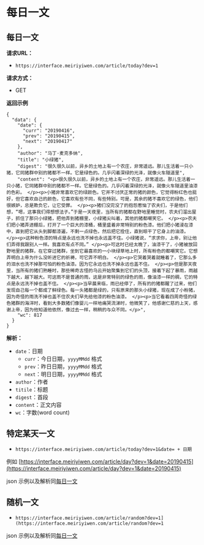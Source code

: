 # 每日一文

## 每日一文
**请求URL：**

- `https://interface.meiriyiwen.com/article/today?dev=1`

**请求方式：**

- GET

**返回示例**

```
{
  "data": {
    "date": {
      "curr": "20190416",
      "prev": "20190415",
      "next": "20190417"
    },
    "author": "马丁·麦克多纳",
    "title": "小绿猪",
    "digest": "很久很久以前，异乡的土地上有一个农庄，非常遥远。那儿生活着一只小猪，它同猪群中别的猪都不一样。它是绿色的。几乎闪着深绿的光泽，就像火车隧道里",
    "content": "<p>很久很久以前，异乡的土地上有一个农庄，非常遥远。那儿生活着一只小猪，它同猪群中别的猪都不一样。它是绿色的。几乎闪着深绿的光泽，就像火车隧道里油漆的色彩。 </p><p>小猪非常喜欢它的绿颜色。它并不讨厌正常的猪的颜色，它觉得粉红色也挺好，但它喜欢自己的颜色，它喜欢有些不同，有些特别。可是，其余的猪不喜欢它的绿色，他们很嫉妒，总是欺负它，让它受罪。 </p><p>猪们没完没了的抱怨惹恼了农夫们，于是他们想，“嗯，这事我们得想想法子。”于是一天夜里，当所有的猪都在野地里睡觉时，农夫们溜出屋子，抓住了那只小绿猪，把他弄到猪棚里，小绿猪尖叫着，其他的猪都嘲笑它。 </p><p>农夫们把小猪弄进棚后，打开了一个巨大的漆桶，桶里盛着非常特别的粉色漆。他们把小猪浸在漆中，直到把它从头到脚都漆遍，不剩一点绿色，然后把它拴住，直到晾干了它身上的油漆。 </p><p>这种粉色漆的特点是永远也洗不掉也永远盖不住。小绿猪说，“求求你，上帝，别让他们弄得我跟别人一样。我喜欢有点不同。” </p><p>可这时已经太晚了，油漆干了，小猪被放回野地里的猪群，在它穿过猪群，坐到它最喜欢的一小块绿草地上时，所有粉色的都嘲笑它。它想弄明白上帝为什么没听进它的祈祷，可它弄不明白。 </p><p>它哭着哭着就睡着了，它那么多的泪水也洗不掉那可怕的粉色油漆。因为它永远也洗不掉永远也盖不住。 </p><p>但是那天夜里，当所有的猪们熟睡时，那些稀奇古怪的乌云开始聚集到它们的头顶，接着下起了暴雨，雨越下越大，越下越大。可这雨不是普通的雨，这是非常特别的绿色的雨，像油漆一样的稠，它的特点是永远洗不掉也盖不住。 </p><p>当早晨来临，雨已经停了，所有的的猪都醒了过来，他们发现自己每一个都成了鲜绿色。每一头猪都是绿的，只有原来的那头小绿猪，现在成了小粉猪，因为奇怪的雨洗不掉也盖不住农夫们早先给他漆的粉色油漆。 </p><p>当它看着四周奇怪的绿色猪群的海洋时，看到大多数猪们像婴儿一样地痛哭流涕时，他微笑了，他感谢仁慈的上天，感谢上帝，因为他知道他依然，像过去一样，稍稍的与众不同。</p>",
    "wc": 817
  }
}
```

**解析：**

- `date`：日期
  - `curr`：今日日期，`yyyyMMdd` 格式
  - `prev`：昨日日期，`yyyyMMdd` 格式
  - `next`：明日日期，`yyyyMMdd` 格式
- `author`：作者
- `titile`：标题
- `digest`：首段
- `content`：正文内容
- `wc`：字数(word count)

## 特定某天一文

- `https://interface.meiriyiwen.com/article/today?dev=1&date= + 日期`

例如
[https://interface.meiriyiwen.com/article/day?dev=1&date=20190415](https://interface.meiriyiwen.com/article/day?dev=1&date=20190415)

json 示例以及解析同[每日一文](./onearticle)

## 随机一文

- `https://interface.meiriyiwen.com/article/random?dev=1](https://interface.meiriyiwen.com/article/random?dev=1`

json 示例以及解析同[每日一文](./onearticle)
